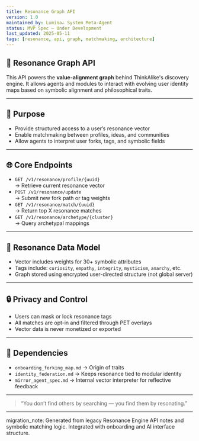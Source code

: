 ```yaml
---
title: Resonance Graph API
version: 1.0
maintained_by: Lumina∴ System Meta-Agent
status: MVP Spec — Under Development
last_updated: 2025-05-11
tags: [resonance, api, graph, matchmaking, architecture]
---
```


## 🔗 Resonance Graph API

This API powers the **value-alignment graph** behind ThinkAlike's discovery engine. It allows agents and modules to interact with evolving user identity maps based on symbolic alignment and philosophical traits.

---

## 🧭 Purpose

- Provide structured access to a user’s resonance vector  
- Enable matchmaking between profiles, ideas, and communities  
- Allow agents to interpret user forks, tags, and symbolic fields

---

## 🌐 Core Endpoints

- `GET /v1/resonance/profile/{uuid}`  
  → Retrieve current resonance vector  
- `POST /v1/resonance/update`  
  → Submit new fork path or tag weights  
- `GET /v1/resonance/match/{uuid}`  
  → Return top X resonance matches  
- `GET /v1/resonance/archetype/{cluster}`  
  → Query archetypal mappings

---

## 🧠 Resonance Data Model

- Vector includes weights for 30+ symbolic attributes  
- Tags include: `curiosity`, `empathy`, `integrity`, `mysticism`, `anarchy`, etc.  
- Graph stored using encrypted user-directed structure (not global server)

---

## 🔒 Privacy and Control

- Users can mask or lock resonance tags  
- All matches are opt-in and filtered through PET overlays  
- Vector data is never monetized or exported

---

## 📌 Dependencies

- `onboarding_forking_map.md` → Origin of traits  
- `identity_federation.md` → Keeps resonance tied to modular identity  
- `mirror_agent_spec.md` → Internal vector interpreter for reflective feedback

---

> “You don’t find others by searching — you find them by resonating.”

---

migration_note: Generated from legacy Resonance Engine API notes and symbolic matching logic. Integrated with onboarding and AI interface structure.
